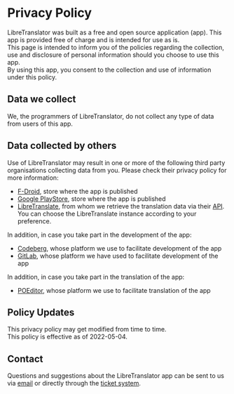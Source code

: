 # Privacy Policy
LibreTranslator was built as a free and open source application (app). This app is provided free of charge and is intended for use as is.  
This page is intended to inform you of the policies regarding the collection, use and disclosure of personal information should you choose to use this app.  
By using this app, you consent to the collection and use of information under this policy.

## Data we collect
We, the programmers of LibreTranslator, do not collect any type of data from users of this app.

## Data collected by others
Use of LibreTranslator may result in one or more of the following third party organisations collecting data from you. Please check their privacy policy for more information:
- [F-Droid](https://f-droid.org/en/about/), store where the app is published
- [Google PlayStore](https://policies.google.com/privacy), store where the app is published
- [LibreTranslate](https://github.com/LibreTranslate/LibreTranslate), from whom we retrieve the translation data via their [API](https://libretranslate.de/docs/).  
  You can choose the LibreTranslate instance according to your preference.

In addition, in case you take part in the development of the app:
- [Codeberg](https://codeberg.org/codeberg/org/src/branch/main/PrivacyPolicy.md), whose platform we use to facilitate development of the app
- [GitLab](https://about.gitlab.com/privacy/), whose platform we have used to facilitate development of the app

In addition, in case you take part in the translation of the app:
- [POEditor](https://poeditor.com/terms/privacy), whose platform we use to facilitate translation of the app

## Policy Updates
This privacy policy may get modified from time to time.  
This policy is effective as of 2022-05-04.

## Contact
Questions and suggestions about the LibreTranslator app can be sent to us via [email](mailto:libretranslator@beocode.eu) or directly through the [ticket system](https://codeberg.org/Beowulf/LibreTranslator/issues).
